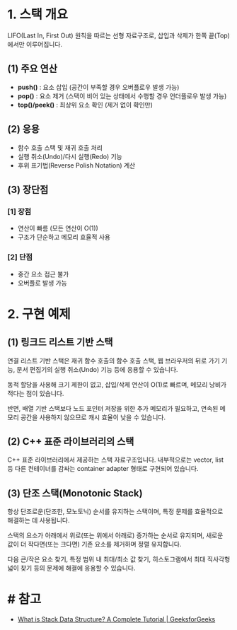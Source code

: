 # 1. 스택 개요

LIFO(Last In, First Out) 원칙을 따르는 선형 자료구조로, 삽입과 삭제가 한쪽 끝(Top)에서만 이루어집니다.

## (1) 주요 연산

- **push()** :  요소 삽입 (공간이 부족할 경우 오버플로우 발생 가능)
- **pop()** : 요소 제거 (스택이 비어 있는 상태에서 수행할 경우 언더플로우 발생 가능)
- **top()/peek()** : 최상위 요소 확인 (제거 없이 확인만)

## (2) 응용

- 함수 호출 스택 및 재귀 호출 처리
- 실행 취소(Undo)/다시 실행(Redo) 기능
- 후위 표기법(Reverse Polish Notation) 계산

## (3) 장단점

### [1] 장점

- 연산이 빠름 (모든 연산이 O(1))
- 구조가 단순하고 메모리 효율적 사용

### [2] 단점

- 중간 요소 접근 불가
- 오버플로 발생 가능

# 2. 구현 예제

## (1) 링크드 리스트 기반 스택

연결 리스트 기반 스택은 재귀 함수 호출의 함수 호출 스택, 웹 브라우저의 뒤로 가기 기능, 문서 편집기의 실행 취소(Undo) 기능 등에 응용할 수 있습니다. 

동적 할당을 사용해 크기 제한이 없고, 삽입/삭제 연산이 O(1)로 빠르며, 메모리 낭비가 적다는 점이 있습니다. 

반면, 배열 기반 스택보다 노드 포인터 저장을 위한 추가 메모리가 필요하고, 연속된 메모리 공간을 사용하지 않으므로 캐시 효율이 낮을 수 있습니다.

## (2) C++ 표준 라이브러리의 스택

C++ 표준 라이브러리에서 제공하는 스택 자료구조입니다. 내부적으로는 vector, list 등 다른 컨테이너를 감싸는 container adapter 형태로 구현되어 있습니다.

## (3) 단조 스택(Monotonic Stack)

항상 단조로운(단조한, 모노토닉) 순서를 유지하는 스택이며, 특정 문제를 효율적으로 해결하는 데 사용됩니다.

스택의 요소가 아래에서 위로(또는 위에서 아래로) 증가하는 순서로 유지되며, 새로운 값이 더 작다면(또는 크다면) 기존 요소를 제거하며 정렬 유지합니다.

다음 큰/작은 요소 찾기, 특정 범위 내 최대/최소 값 찾기, 히스토그램에서 최대 직사각형 넓이 찾기 등의 문제에 해결에 응용할 수 있습니다.

# # 참고

- [What is Stack Data Structure? A Complete Tutorial | GeeksforGeeks](https://www.geeksforgeeks.org/introduction-to-stack-data-structure-and-algorithm-tutorials/)
